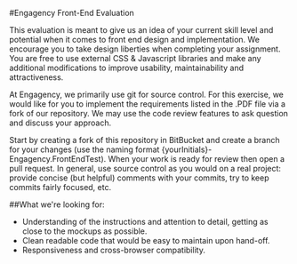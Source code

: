 #Engagency Front-End Evaluation

This evaluation is meant to give us an idea of your current skill level and potential when it comes to front end design and implementation. We encourage you to take design liberties when completing your assignment. You are free to use external CSS & Javascript libraries and make any additional modifications to improve usability, maintainability and attractiveness. 

At Engagency, we primarily use git for source control. For this exercise, we would like for you to implement the requirements listed in the .PDF file via a fork of our repository. We may use the code review features to ask question and discuss your approach.

Start by creating a fork of this repository in BitBucket and create a branch for your changes (use the naming format {yourInitials}-Engagency.FrontEndTest). When your work is ready for review then open a pull request. In general, use source control as you would on a real project: provide concise (but helpful) comments with your commits, try to keep commits fairly focused, etc.

##What we're looking for:
- Understanding of the instructions and attention to detail, getting as close to the mockups as possible.
- Clean readable code that would be easy to maintain upon hand-off.
- Responsiveness and cross-browser compatibility.

